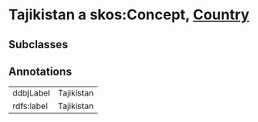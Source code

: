 # Tajikistan a skos:Concept, [Country](/0.1/Country)

## Subclasses

## Annotations

|||
|-----|-----|
|ddbjLabel|Tajikistan|
|rdfs:label|Tajikistan|

